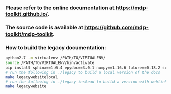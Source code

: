 ### Please refer to the online documentation at https://mdp-toolkit.github.io/.

### The source code is available at https://github.com/mdp-toolkit/mdp-toolkit.


### How to build the legacy documentation:

```bash
python2.7 -m virtualenv /PATH/TO/VIRTUALENV/
source /PATH/TO/VIRTUALENV/bin/activate
pip install sphinx==1.6.4 epydoc==3.0.1 numpy==1.16.6 future==0.18.2 scikit-learn==0.20.4 pp==1.6.5 joblib==0.14.1
# run the following in ./legacy to build a local version of the docs
make legacywebsitelocal
# run the following in ./legacy instead to build a version with weblinks
make legacywebsite
```
